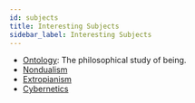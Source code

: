 ```yaml
---
id: subjects
title: Interesting Subjects
sidebar_label: Interesting Subjects
---
```


- [Ontology](https://en.wikipedia.org/wiki/Ontology): The philosophical study of being.
- [Nondualism](https://en.wikipedia.org/wiki/Nondualism)
- [Extropianism](https://en.wikipedia.org/wiki/Extropianism)
- [Cybernetics](http://pespmc1.vub.ac.be/ASHBBOOK.html)
